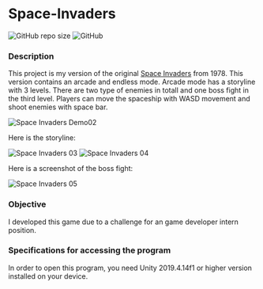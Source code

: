 # Space-Invaders

![GitHub repo size](https://img.shields.io/github/repo-size/WW164/Space-Invaders) ![GitHub](https://img.shields.io/github/license/WW164/Space-Invaders) 

### Description
This project is my version of the original [Space Invaders](https://en.wikipedia.org/wiki/Space_Invaders) from 1978. This version contains an arcade and endless mode. Arcade mode has a storyline with 3 levels. There are two type of enemies in totall and one boss fight in the third level.
Players can move the spaceship with WASD movement and shoot enemies with space bar.

![Space Invaders Demo02](https://user-images.githubusercontent.com/56814825/146210583-22b81cc5-1792-42d9-87b6-c2117210e714.gif)

Here is the storyline:

![Space Invaders 03](https://user-images.githubusercontent.com/56814825/146211016-f2ed3cb3-7930-4923-be0b-891a3071dc42.PNG)   ![Space Invaders 04](https://user-images.githubusercontent.com/56814825/146211025-c4e5eb90-e7c9-47cd-9cc5-1699ffd60d99.PNG)


Here is a screenshot of the boss fight:

![Space Invaders 05](https://user-images.githubusercontent.com/56814825/146213531-edba44aa-accc-4329-beb2-b82dc9d1cefd.PNG)


### Objective
I developed this game due to a challenge for an game developer intern position.

### Specifications for accessing the program
In order to open this program, you need Unity 2019.4.14f1 or higher version installed on your device.

